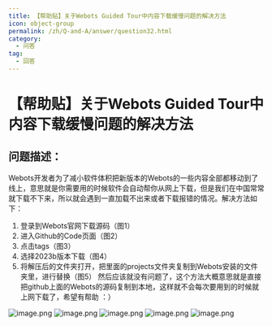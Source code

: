 ```yaml
---
title: 【帮助贴】关于Webots Guided Tour中内容下载缓慢问题的解决方法
icon: object-group
permalink: /zh/Q-and-A/answer/question32.html
category:
  - 问答
tag:
  - 回答
---
```


# 【帮助贴】关于Webots Guided Tour中内容下载缓慢问题的解决方法
## 问题描述：
Webots开发者为了减小软件体积把新版本的Webots的一些内容全部都移动到了线上，意思就是你需要用的时候软件会自动帮你从网上下载，但是我们在中国常常就下载不下来，所以就会遇到一直加载不出来或者下载报错的情况。解决方法如下：
1. 登录到Webots官网下载源码（图1）
2. 进入Github的Code页面（图2）
3. 点击tags（图3）
4. 选择2023b版本下载（图4）
5. 将解压后的文件夹打开，把里面的projects文件夹复制到Webots安装的文件夹里，进行替换（图5）
    然后应该就没有问题了，这个方法大概意思就是直接把github上面的Webots的源码复制到本地，这样就不会每次要用到的时候就上网下载了，希望有帮助 ：）

![image.png](https://s2.loli.net/2024/10/04/dBvo1SGJunDcpiV.png)
![image.png](https://s2.loli.net/2024/10/04/QfIkO4j6ZV2pb7D.png)
![image.png](https://s2.loli.net/2024/10/04/Ow4UzgfBaMlQdp2.png)
![image.png](https://s2.loli.net/2024/10/04/Ow4UzgfBaMlQdp2.png)
![image.png](https://s2.loli.net/2024/10/04/3Xy2wKaFrk7ozHi.png)